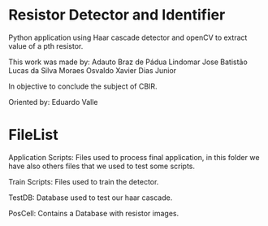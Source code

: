 # Resistor Detector and Identifier

Python application using Haar cascade detector and openCV to extract value of a pth resistor.

This work was made by:
Adauto Braz de Pádua
Lindomar Jose Batistão
Lucas da Silva Moraes
Osvaldo Xavier Dias Junior

In objective to conclude the subject of CBIR.

Oriented by: Eduardo Valle

# FileList

Application Scripts: Files used to process final application, in this folder we have also others files that we used to test some scripts.

Train Scripts: Files used to train the detector.

TestDB: Database used to test our haar cascade.
 
PosCell: Contains a Database with resistor images.
